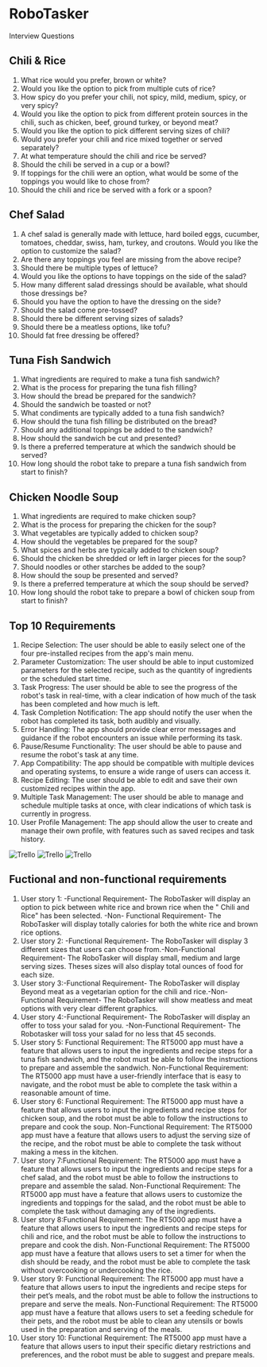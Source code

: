 # RoboTasker
 Interview Questions
 
 ## Chili & Rice
 
1. What rice would you prefer, brown or white? 
2. Would you like the option to pick from multiple cuts of rice?
3. How spicy do you prefer your chili, not spicy, mild, medium, spicy, or very spicy? 
4. Would you like the option to pick from different protein sources in the chili, such as chicken, beef, ground turkey, or beyond meat? 
5. Would you like the option to pick different serving sizes of chili? 
6. Would you prefer your chili and rice mixed together or served separately?
7. At what temperature should the chili and rice be served?
8. Should the chili be served in a cup or a bowl?
9. If toppings for the chili were an option, what would be some of the toppings you would like to chose from? 
10. Should the chili and rice be served with a fork or a spoon? 

## Chef Salad 

1. A chef salad is generally made with lettuce, hard boiled eggs, cucumber, tomatoes, cheddar, swiss, ham, turkey, and croutons. Would you like the option to customize the salad?
2. Are there any toppings you feel are missing from the above recipe? 
3. Should there be multiple types of lettuce? 
4. Would you like the options to have toppings on the side of the salad?
5. How many different salad dressings should be available, what should those dressings be? 
6. Should you have the option to have the dressing on the side?
7. Should the salad come pre-tossed? 
8. Should there be different serving sizes of salads? 
9. Should there be a meatless options, like tofu? 
10. Should fat free dressing be offered? 

## Tuna Fish Sandwich

1. What ingredients are required to make a tuna fish sandwich? 
2. What is the process for preparing the tuna fish filling? 
3. How should the bread be prepared for the sandwich? 
4. Should the sandwich be toasted or not? 
5. What condiments are typically added to a tuna fish sandwich? 
6. How should the tuna fish filling be distributed on the bread?
7. Should any additional toppings be added to the sandwich?
8. How should the sandwich be cut and presented? 
9. Is there a preferred temperature at which the sandwich should be served?
10. How long should the robot take to prepare a tuna fish sandwich from start to finish?

## Chicken Noodle Soup

1. What ingredients are required to make chicken soup? 
2. What is the process for preparing the chicken for the soup?
3. What vegetables are typically added to chicken soup? 
4. How should the vegetables be prepared for the soup? 
5. What spices and herbs are typically added to chicken soup?
6. Should the chicken be shredded or left in larger pieces for the soup?
7. Should noodles or other starches be added to the soup? 
8. How should the soup be presented and served?
9. Is there a preferred temperature at which the soup should be served? 
10. How long should the robot take to prepare a bowl of chicken soup from start to finish?

## Top 10 Requirements

1. Recipe Selection: The user should be able to easily select one of the four pre-installed recipes from the app's main menu. 
2. Parameter Customization: The user should be able to input customized parameters for the selected recipe, such as the quantity of ingredients or the scheduled start time. 
3. Task Progress: The user should be able to see the progress of the robot's task in real-time, with a clear indication of how much of the task has been completed and how much is left.
4. Task Completion Notification: The app should notify the user when the robot has completed its task, both audibly and visually. 
5. Error Handling: The app should provide clear error messages and guidance if the robot encounters an issue while performing its task. 
6. Pause/Resume Functionality: The user should be able to pause and resume the robot's task at any time. 
7. App Compatibility: The app should be compatible with multiple devices and operating systems, to ensure a wide range of users can access it. 
8. Recipe Editing: The user should be able to edit and save their own customized recipes within the app. 
9. Multiple Task Management: The user should be able to manage and schedule multiple tasks at once, with clear indications of which task is currently in progress. 
10. User Profile Management: The app should allow the user to create and manage their own profile, with features such as saved recipes and task history.

![Trello](trello.png)
![Trello](trello2.png)
![Trello](trello3.png)

## Fuctional and non-functional requirements 

1. User story 1: -Functional Requirement- The RoboTasker will display an option to pick between white rice and brown rice when the " Chili and Rice" has been selected. -Non- Functional Requirement- The RoboTasker will display totally calories for both the white rice and brown rice options.
2. User story 2: -Functional Requirement- The RoboTasker will display 3 different sizes that users can choose from.-Non-Functional Requirement- The RoboTasker will display small, medium and large serving sizes. Theses sizes will also display total ounces of food for each size.
3. User story 3:-Functional Requirement- The RoboTasker will display Beyond meat as a vegetarian option for the chili and rice.-Non-Functional Requirement- The RoboTasker will show meatless and meat options with very clear different graphics.
4. User story 4:-Functional Requirement- The RoboTasker will display an offer to toss your salad for you. -Non-Functional Requirement- The Robotasker will toss your salad for no less that 45 seconds.
5. User story 5: Functional Requirement: The RT5000 app must have a feature that allows users to input the ingredients and recipe steps for a tuna fish sandwich, and the robot must be able to follow the instructions to prepare and assemble the sandwich. Non-Functional Requirement: The RT5000 app must have a user-friendly interface that is easy to navigate, and the robot must be able to complete the task within a reasonable amount of time.
6. User story 6: Functional Requirement: The RT5000 app must have a feature that allows users to input the ingredients and recipe steps for chicken soup, and the robot must be able to follow the instructions to prepare and cook the soup. Non-Functional Requirement: The RT5000 app must have a feature that allows users to adjust the serving size of the recipe, and the robot must be able to complete the task without making a mess in the kitchen.
7. User story 7:Functional Requirement: The RT5000 app must have a feature that allows users to input the ingredients and recipe steps for a chef salad, and the robot must be able to follow the instructions to prepare and assemble the salad. Non-Functional Requirement: The RT5000 app must have a feature that allows users to customize the ingredients and toppings for the salad, and the robot must be able to complete the task without damaging any of the ingredients.
8. User story 8:Functional Requirement: The RT5000 app must have a feature that allows users to input the ingredients and recipe steps for chili and rice, and the robot must be able to follow the instructions to prepare and cook the dish. Non-Functional Requirement: The RT5000 app must have a feature that allows users to set a timer for when the dish should be ready, and the robot must be able to complete the task without overcooking or undercooking the rice.
9. User story 9: Functional Requirement: The RT5000 app must have a feature that allows users to input the ingredients and recipe steps for their pet’s meals, and the robot must be able to follow the instructions to prepare and serve the meals. Non-Functional Requirement: The RT5000 app must have a feature that allows users to set a feeding schedule for their pets, and the robot must be able to clean any utensils or bowls used in the preparation and serving of the meals.
10. User story 10:  Functional Requirement: The RT5000 app must have a feature that allows users to input their specific dietary restrictions and preferences, and the robot must be able to suggest and prepare meals.
